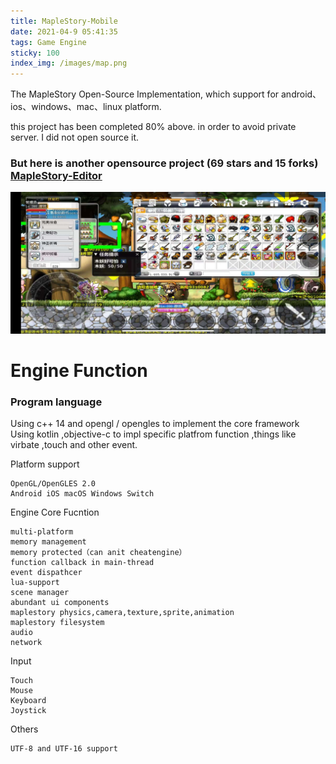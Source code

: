 ```yaml
---
title: MapleStory-Mobile
date: 2021-04-9 05:41:35
tags: Game Engine
sticky: 100
index_img: /images/map.png
---
```



The MapleStory Open-Source Implementation, which support for android、ios、windows、mac、linux platform.

this project has been completed 80% above. in order to avoid private server. I did not open source it.

### But here is another opensource project (69 stars and 15 forks) [MapleStory-Editor](https://github.com/flwmxd/PharaohStroy)

![the mobile edition](/images/maple-android.jpg)




# Engine Function
### Program language

Using c++ 14 and opengl / opengles to implement the core framework 
Using kotlin ,objective-c to impl specific platfrom function ,things like virbate ,touch and other event.




Platform support 
```
OpenGL/OpenGLES 2.0
Android iOS macOS Windows Switch
```

Engine Core Fucntion
```
multi-platform
memory management 
memory protected（can anit cheatengine）
function callback in main-thread
event dispathcer
lua-support 
scene manager
abundant ui components
maplestory physics,camera,texture,sprite,animation
maplestory filesystem
audio 
network
```

Input
```
Touch
Mouse
Keyboard
Joystick
```
Others
```
UTF-8 and UTF-16 support

```
